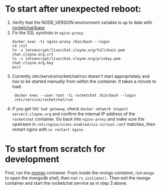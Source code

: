# To start after unexpected reboot:

1. Verify that the NODE_VERSION environment variable is up to date with
   [rocketchat/base](https://hub.docker.com/r/rocketchat/base/dockerfile)
2. Fix the SSL symlinks in `nginx-proxy`:
    ```
    docker exec -ti nginx-proxy /bin/bash --login
    cd /ssl
    ln -s letsencrypt/live/chat.cloyne.org/fullchain.pem chat.cloyne.org.crt
    ln -s letsencrypt/live/chat.cloyne.org/privkey.pem chat.cloyne.org.key
    exit
    ```
3. Currently /etc/service/rocketchat/run doesn't start appropriately and has to
   be started manually from within the container. It takes a minute to load.
   ```
    docker exec --user root -ti rocketchat /bin/bash --login
    /etc/service/rocketchat/run
   ```
4. If you get `502 bad gateway`, check `docker network inspect server3.cloyne.org` and confirm the internal IP address of the `rocketchat` container. Go back into `nginx-proxy` and make sure the upstream in `/etc/nginx/sites-enabled/zzz-virtual.conf` matches, then restart nginx with `sv restart nginx`.

# To start from scratch for development
First, run the [mongo](github.com/cloyne/docker-mongodb) container. From inside
the mongo container, run `mongo` to open the mongodb shell, then run
`rs.initiate()`.
Then exit the mongo container and start the rocketchat service as in step 3
above.
